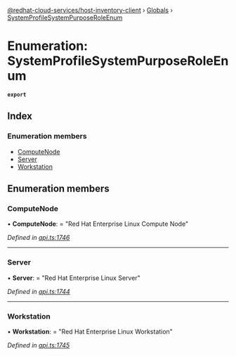 [@redhat-cloud-services/host-inventory-client](../README.md) › [Globals](../globals.md) › [SystemProfileSystemPurposeRoleEnum](systemprofilesystempurposeroleenum.md)

# Enumeration: SystemProfileSystemPurposeRoleEnum

**`export`** 

## Index

### Enumeration members

* [ComputeNode](systemprofilesystempurposeroleenum.md#computenode)
* [Server](systemprofilesystempurposeroleenum.md#server)
* [Workstation](systemprofilesystempurposeroleenum.md#workstation)

## Enumeration members

###  ComputeNode

• **ComputeNode**: = "Red Hat Enterprise Linux Compute Node"

*Defined in [api.ts:1746](https://github.com/RedHatInsights/javascript-clients/blob/master/packages/host-inventory/api.ts#L1746)*

___

###  Server

• **Server**: = "Red Hat Enterprise Linux Server"

*Defined in [api.ts:1744](https://github.com/RedHatInsights/javascript-clients/blob/master/packages/host-inventory/api.ts#L1744)*

___

###  Workstation

• **Workstation**: = "Red Hat Enterprise Linux Workstation"

*Defined in [api.ts:1745](https://github.com/RedHatInsights/javascript-clients/blob/master/packages/host-inventory/api.ts#L1745)*
